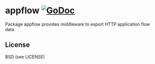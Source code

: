appflow [![GoDoc](https://godoc.org/github.com/Preetam/appflow?status.svg)](https://godoc.org/github.com/Preetam/appflow)
===
Package appflow provides middleware to export HTTP application flow data.

License
---
BSD (see LICENSE)
